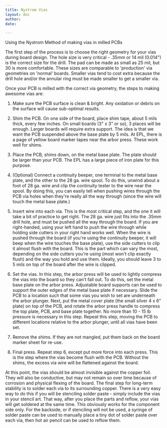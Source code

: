```yaml
---
title: Nystrom Vias
layout: doc
author: 
date: 

---
```


Using the Nystrom Method of making vias in milled PCBs

The first step of the process is to choose the right geometry for your vias during board design. The hole size is very critical - .35mm or 14 mil (0.014") is the correct size for the drill. The pad can be made as small as 25 mil, but 30 is more comfortable. These sizes are comparable to 'production' via geometries on 'normal' boards. Smaller vias tend to cost extra because the drill hole and/or the annular ring must be made smaller to get a smaller via.

Once your PCB is milled with the correct via geometry, the steps to making awesome vias are:

1. Make sure the PCB surface is clean & bright. Any oxidation or debris on the surface will cause sub-optimal results.

2. Shim the PCB. On one side of the board, place shim tape, about 5 mils thick, every few inches. On small boards (3" x 3" or so), 3 places will be enough. Larger boards will require extra support. The idea is that we want the PCB suspended above the base plate by 5 mils. At EPL, there is a page of yellow board marker tapes near the arbor press. These work well for shims.

3. Place the PCB, shims down, on the metal base plate. The plate should be larger than your PCB. The EPL has a large piece of iron plate for this purpose.

4. (Optional) Connect a continuity beeper, one terminal to the metal base plate, and the other to the 28 ga. wire spool. To do this, unwind about a foot of 28 ga. wire and clip the continuity tester to the wire near the spool. By doing this, you can easily tell when pushing wires through the PCB via holes when they're really all the way through (since the wire will touch the metal base plate.)

5. Insert wire into each via. This is the most critical step, and the one it will take a bit of practice to get right. The 28 ga. wire just fits into the .35mm drill hole, and must be pushed all the way through the board. If you are right-handed, using your left hand to push the wire through while holding side cutters in your right hand works well. When the wire is pushed through the board (if you're using the continuity beeper, it will beep when the wire touches the base plate), use the side cutters to clip it almost flush with the board. This is the part which can vary the most, depending on the side cutters you're using (most won't clip exactly flush) and the way you hold and use them. Ideally, you should leave 3 to 5 mils on top of the board after the wire is clipped.

6. Set the vias. In this step, the arbor press will be used to lightly compress the vias into the board so they can't fall out. To do this, set the metal base plate on the arbor press. Adjustable board supports can be used to support the outer edges of the metal base plate if necessary. Slide the PCB to a location such that some vias you wish to set are underneath the arbor plunger. Next, put the metal cover plate (the small silver 4 x 6" plate) on top of the PCB, and rotate the arbor press handle to compress the top plate, PCB, and base plate together. No more than 10 - 15 lb pressure is necessary in this step. Repeat this step, moving the PCB to different locations relative to the arbor plunger, until all vias have been set.

7. Remove the shims. If they are not mangled, put them back on the board marker sheet for re-use.

8. Final press. Repeat step 6, except put more force into each press. This is the step where the vias become flush with the PCB. Without the shims, the excess via wire will be flattened against the board.

At this point, the vias should be almost invisible against the copper foil. They will also be conductive, but may not remain so over time because of corrosion and physical flexing of the board. The final step for long-term stability is to solder each via to its surrounding copper. There is a very easy way to do this if you will be stenciling solder paste - simply include the vias in your stencil art. That way, after you place the parts and reflow, your vias will get soldered at the same time. This obviously works for the component side only. For the backside, or if stenciling will not be used, a syringe of solder paste can be used to manually place a tiny dot of solder paste over each via, then hot air pencil can be used to reflow them.
